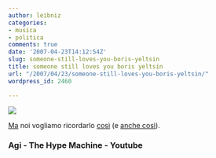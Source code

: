 ```yaml
---
author: leibniz
categories:
- musica
- politica
comments: true
date: '2007-04-23T14:12:54Z'
slug: someone-still-loves-you-boris-yeltsin
title: someone still loves you boris yeltsin
url: "/2007/04/23/someone-still-loves-you-boris-yeltsin/"
wordpress_id: 2460

---
```

[![](https://www.duvekot.ca/eliane/archives/Yeltsin.jpg)](https://www.youtube.com/watch?v=aA-lal2MUKw)

[Ma](https://news.google.it/news/url?sa=t&ct=it/0-0&fp=462c05cfb1d848be&ei=8r4sRrurK6PAoAO2xYwu&url=http%3A//www.agi.it/ultime-notizie-page/200704231552-pol-rom1139-art.html&cid=1103024415https://news.google.it/news/url?sa=t&ct=it/0-0&fp=462c05cfb1d848be&ei=8r4sRrurK6PAoAO2xYwu&url=http%3A//www.agi.it/ultime-notizie-page/200704231552-pol-rom1139-art.html&cid=1103024415) noi vogliamo ricordarlo [così](https://hypem.com/artist/someone+still+loves+you+boris+yeltsin) (e [anche così](https://www.youtube.com/watch?v=aA-lal2MUKw)).


### Agi - The Hype Machine - Youtube
